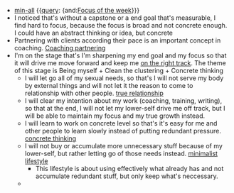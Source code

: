- [min-all](<min-all.md>) {{[query](<query.md>): {and:[Focus of the week](<Focus of the week.md>)}}}
- I noticed that's without a capstone or a end goal that's measurable, I find hard to focus, because the focus is broad and not concrete enough. I could have an abstract thinking or idea, but concrete 
- Partnering with clients according their pace is an important concept in coaching. [Coaching partnering](<Coaching partnering.md>)
- I'm on the stage that's I'm sharpening my end goal and my focus so that it will drive me move forward and keep me [on the right track](<on the right track.md>). The theme of this stage is Being myself + Clean the clustering + Concrete thinking 
    - I will let go all of my sexual needs, so that's I will not serve my body by external things and will not let it the reason to come to relationship with other people. [true relationship](<true relationship.md>)
    - I will clear my intention about my work (coaching, training, writing), so that at the end, I will not let my lower-self drive me off track, but I will be able to maintain my focus and my true growth instead. 
    - I will learn to work on concrete level so that's it's easy for me and other people to learn slowly instead of putting redundant pressure. [concrete thinking](<concrete thinking.md>)
    - I will not buy or accumulate more unnecessary stuff because of my lower-self, but rather letting go of those needs instead. [minimalist lifestyle](<minimalist lifestyle.md>)
        - This lifestyle is about using effectively what already has and not accumulate redundant stuff, but only keep what's neccessary.
    - 

